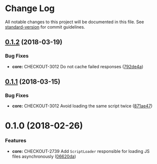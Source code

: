 # Change Log

All notable changes to this project will be documented in this file. See [standard-version](https://github.com/conventional-changelog/standard-version) for commit guidelines.

<a name="0.1.2"></a>
## [0.1.2](https://github.com/bigcommerce/script-loader-js/compare/v0.1.1...v0.1.2) (2018-03-19)


### Bug Fixes

* **core:** CHECKOUT-3012 Do not cache failed responses ([792de4a](https://github.com/bigcommerce/script-loader-js/commit/792de4a))



<a name="0.1.1"></a>
## [0.1.1](https://github.com/bigcommerce/script-loader-js/compare/v0.1.0...v0.1.1) (2018-03-15)


### Bug Fixes

* **core:** CHECKOUT-3012 Avoid loading the same script twice ([871ae47](https://github.com/bigcommerce/script-loader-js/commit/871ae47))



<a name="0.1.0"></a>
# 0.1.0 (2018-02-26)


### Features

* **core:** CHECKOUT-2739 Add `ScriptLoader` responsible for loading JS files asynchronously ([06620da](https://github.com/bigcommerce/script-loader-js/commit/06620da))
